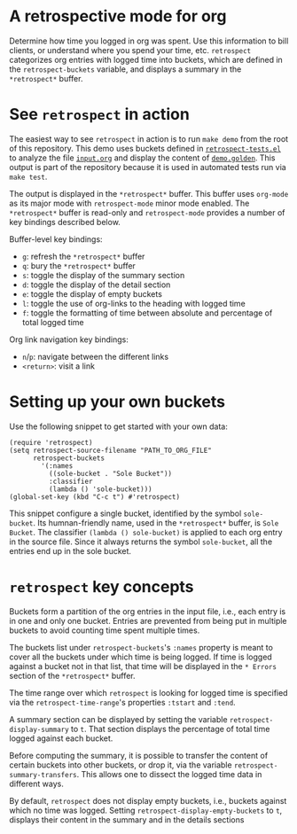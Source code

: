 # A retrospective mode for org

Determine how time you logged in org was spent. Use this information to bill
clients, or understand where you spend your time, etc. `retrospect` categorizes
org entries with logged time into buckets, which are defined in the
`retrospect-buckets` variable, and displays a summary in the `*retrospect*`
buffer.

# See `retrospect` in action

The easiest way to see `retrospect` in action is to run `make demo` from the
root of this repository. This demo uses buckets defined in
[`retrospect-tests.el`](retrospect-tests.el) to analyze the file
[`input.org`](test/input.org) and display the content of
[`demo.golden`](test/demo.golden). This output is part of the repository because
it is used in automated tests run via `make test`.

The output is displayed in the `*retrospect*` buffer. This buffer uses
`org-mode` as its major mode with `retrospect-mode` minor mode enabled. The
`*retrospect*` buffer is read-only and `retrospect-mode` provides a number of
key bindings described below.

Buffer-level key bindings:

  + `g`: refresh the `*retrospect*` buffer
  + `q`: bury the `*retrospect*` buffer
  + `s`: toggle the display of the summary section
  + `d`: toggle the display of the detail section
  + `e`: toggle the display of empty buckets
  + `l`: toggle the use of org-links to the heading with logged time
  + `f`: toggle the formatting of time between absolute and percentage of total
    logged time


Org link navigation key bindings:

  + `n`/`p`: navigate between the different links
  + `<return>`: visit a link

# Setting up your own buckets

Use the following snippet to get started with your own data:

```elisp
(require 'retrospect)
(setq retrospect-source-filename "PATH_TO_ORG_FILE"
      retrospect-buckets
        '(:names
          ((sole-bucket . "Sole Bucket"))
          :classifier
          (lambda () 'sole-bucket)))
(global-set-key (kbd "C-c t") #'retrospect)
```

This snippet configure a single bucket, identified by the symbol
`sole-bucket`. Its humnan-friendly name, used in the `*retrospect*` buffer, is
`Sole Bucket`. The classifier `(lambda () sole-bucket)` is applied to each org
entry in the source file. Since it always returns the symbol `sole-bucket`, all
the entries end up in the sole bucket.

# `retrospect` key concepts

Buckets form a partition of the org entries in the input file, i.e., each entry
is in one and only one bucket. Entries are prevented from being put in multiple
buckets to avoid counting time spent multiple times.

The buckets list under `retrospect-buckets`'s `:names` property is meant to
cover all the buckets under which time is being logged. If time is logged
against a bucket not in that list, that time will be displayed in the `* Errors`
section of the `*retrospect*` buffer.

The time range over which `retrospect` is looking for logged time is specified
via the `retrospect-time-range`'s properties `:tstart` and `:tend`.

A summary section can be displayed by setting the variable
`retrospect-display-summary` to `t`. That section displays the percentage of
total time logged against each bucket.

Before computing the summary, it is possible to transfer the content of certain
buckets into other buckets, or drop it, via the variable
`retrospect-summary-transfers`. This allows one to dissect the logged time data
in different ways.

By default, `retrospect`  does not display empty buckets,  i.e., buckets against
which  no time  was logged.  Setting `retrospect-display-empty-buckets`  to `t`,
displays their content in the summary and in the details sections
